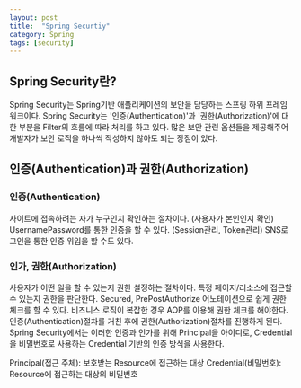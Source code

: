 ```yaml
---
layout: post
title:  "Spring Securtiy"
category: Spring
tags: [security]
---
```

## Spring Security란?
Spring Security는 Spring기반 애플리케이션의 보안을 담당하는 스프링 하위 프레임워크이다.
Spring Security는 '인증(Authentication)'과 '권한(Authorization)'에 대한 부분을 Filter의 흐름에 따라 처리를 하고 있다.
많은 보안 관련 옵션들을 제공해주어 개발자가 보안 로직을 하나씩 작성하지 않아도 되는 장점이 있다.

## 인증(Authentication)과 권한(Authorization)

### 인증(Authentication)
사이트에 접속하려는 자가 누구인지 확인하는 절차이다. (사용자가 본인인지 확인)
UsernamePassword를 통한 인증을 할 수 있다. (Session관리, Token관리)
SNS로그인을 통한 인증 위임을 할 수도 있다.
### 인가, 권한(Authorization)
사용자가 어떤 일을 할 수 있는지 권한 설정하는 절차이다.
특정 페이지/리소스에 접근할 수 있는지 권한을 판단한다.
Secured, PrePostAuthorize 어노테이션으로 쉽게 권한 체크를 할 수 있다.
비즈니스 로직이 복잡한 경우 AOP를 이용해 권한 체크를 해야한다.
인증(Authentication)절차를 거친 후에 권한(Authorization)절차를 진행하게 된다.
Spring Security에서는 이러한 인증과 인가를 위해 Principal을 아이디로, Credential을 비밀번호로 사용하는 Credential 기반의 인증 방식을 사용한다.

Principal(접근 주체): 보호받는 Resource에 접근하는 대상
Credential(비밀번호): Resource에 접근하는 대상의 비밀번호